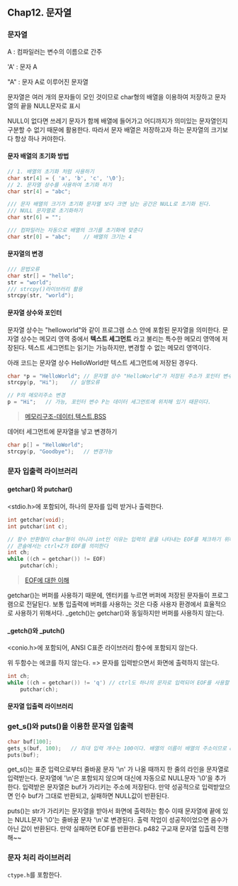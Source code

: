## Chap12. 문자열



### 문자열

A	: 컴파일러는 변수의 이름으로 간주

'A'	: 문자 A

"A"	: 문자 A로 이루어진 문자열



문자열은 여러 개의 문자들이 모인 것이므로 char형의 배열을 이용하여 저장하고 문자열의 끝을 NULL문자로 표시

NULL이 없다면 쓰레기 문자가 함께 배열에 들어가고 어디까지가 의미있는 문자열인지 구분할 수 없기 때문에 활용한다. 따라서 문자 배열은 저장하고자 하는 문자열의 크기보다 항상 하나 커야한다.



#### 문자 배열의 초기화 방법

```c
// 1. 배열의 초기화 처럼 사용하기
char str[4] = { 'a', 'b', 'c', '\0'};
// 2. 문자열 상수를 사용하여 초기화 하기
char str[4] = "abc";

/// 문자 배열의 크기가 초기화 문자열 보다 크면 남는 공간은 NULL로 초기화 된다.
/// NULL 문자열로 초기화하기
char str[6] = "";

/// 컴파일러는 자동으로 배열의 크기를 초기화에 맞춘다
char str[0] = "abc";	// 배열의 크기는 4
```



#### 문자열의 변경

```c
/// 문법오류
char str[] = "hello";
str = "world";
/// strcpy()라이브러리 활용
strcpy(str, "world");
```



#### 문자열 상수와 포인터

문자열 상수는 "helloworld"와 같이 프로그램 소스 안에 포함된 문자열을 의미한다. 문자열 상수는 메모리 영역 중에서 **텍스트 세그먼트** 라고 불리는 특수한 메모리 영역에 저장된다. 텍스트 세그먼트는 읽기는 가능하지만, 변경할 수 없는 메모리 영역이다.

아래 코드는 문자열 상수 HelloWorld만 텍스트 세그먼트에 저장된 경우다.

```c
char *p = "HelloWorld";	// 문자열 상수 "HelloWorld"가 저장된 주소가 포인터 변수 p에 저장된다.
strcpy(p, "Hi");	// 실행오류

// P의 메모리주소 변경
p = "Hi";	// 가능, 포인터 변수 P는 데이터 세그먼트에 위치해 있기 때문이다.
```

> [메모리구조-데이터,텍스트,BSS](<https://thrillfighter.tistory.com/217> ) 



데어터 세그먼트에 문자열을 넣고 변경하기

```C
char p[] = "HelloWorld";
strcpy(p, "Goodbye");	// 변경가능
```



### 문자 입출력 라이브러리

#### getchar() 와 putchar()

<stdio.h>에 포함되어, 하나의 문자를 입력 받거나 출력한다.

```c
int getchar(void);
int putchar(int c);

// 함수 반환형이 char형이 아니라 int인 이유는 입력의 끝을 나타내는 EOF를 체크하기 위해서다.
// 콘솔에서는 ctrl+Z가 EOF를 의미한다
int ch;
while ((ch = getchar()) != EOF)
    putchar(ch);
```

> [EOF에 대한 이해](<https://m.blog.naver.com/PostView.nhn?blogId=zim12345&logNo=220136803595&proxyReferer=https%3A%2F%2Fwww.google.com%2F> )

getchar()는 버퍼를 사용하기 때문에, 엔터키를 누르면 버퍼에 저장된 문자들이 프로그램으로 전달된다. 보통 입출력에 버퍼를 사용하는 것은 다중 사용자 환경에서 효율적으로 사용하기 위해서다. _getch()는 getchar()와 동일하지만 버퍼를 사용하지 않는다.



#### _getch()와 _putch()

 <conio.h>에 포함되어, ANSI C표준 라이브러리 함수에 포함되지 않는다.

위 두함수는 에코를 하지 않는다. => 문자를 입력받으면서 화면에 출력하지 않는다.

```c
int ch;
while ((ch = getchar()) != 'q')	// ctrl도 하나의 문자로 입력되어 EOF를 사용할 수 없다.
    putchar(ch);
```



#### 문자열 입출력 라이브러리

### get_s()와 puts()을 이용한 문자열 입출력
```c
char buf[100];
gets_s(buf, 100);   // 최대 입력 개수는 100이다. 배열의 이름이 배열의 주소이므로 &buf와 같이 하지 않는다
puts(buf);
```
get_s()는 표준 입력으로부터 줄바꿈 문자 '\n' 가 나올 때까지 한 줄의 라인을 문자열로 입력받는다.
문자열에 '\n'은 포함되지 않으며 대신에 자동으로 NULL문자 '\0'을 추가한다.
입력받은 문자열은 buf가 가리키는 주소에 저장된다.
만약 성공적으로 입력받았으면 인수 buf가 그대로 반환되고, 실패하면 NULL값이 반환된다.

puts()는 str가 가리키는 문자열을 받아서 화면에 출력하는 함수
이때 문자열에 끝에 있는 NULL문자 '\0'는  줄바꿈 문자 '\n'로 변경된다.
출력 작업이 성공적이었으면 음수가 아닌 값이 반환된다. 만약 실패하면 EOF를 반환한다.
p482 구교재 문자열 입출력 진행해~~

### 문자 처리 라이브러리
`ctype.h`를 포함한다.
